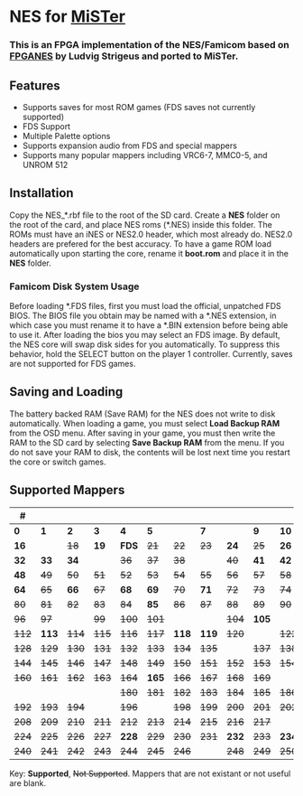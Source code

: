 # NES for [MiSTer](https://github.com/MiSTer-devel/Main_MiSTer/wiki) 

### This is an FPGA implementation of the NES/Famicom based on [FPGANES](https://github.com/strigeus/fpganes) by Ludvig Strigeus and ported to MiSTer.

## Features
 * Supports saves for most ROM games (FDS saves not currently supported)
 * FDS Support
 * Multiple Palette options
 * Supports expansion audio from FDS and special mappers
 * Supports many popular mappers including VRC6-7, MMC0-5, and UNROM 512

## Installation
Copy the NES_\*.rbf file to the root of the SD card. Create a **NES** folder on the root of the card, and place NES roms (\*.NES) inside this folder. The ROMs must have an iNES or NES2.0 header, which most already do. NES2.0 headers are prefered for the best accuracy. To have a game ROM load automatically upon starting the core, rename it **boot.rom** and place it in the **NES** folder.

### Famicom Disk System Usage
Before loading \*.FDS files, first you must load the official, unpatched FDS BIOS. The BIOS file you obtain may be named with a \*.NES extension, in which case you must rename it to have a \*.BIN extension before being able to use it. After loading the bios you may select an FDS image. By default, the NES core will swap disk sides for you automatically. To suppress this behavior, hold the SELECT button on the player 1 controller. Currently, saves are not supported for FDS games.

## Saving and Loading
The battery backed RAM (Save RAM) for the NES does not write to disk automatically. When loading a game, you must select **Load Backup RAM** from the OSD menu. After saving in your game, you must then write the RAM to the SD card by selecting **Save Backup RAM** from the menu. If you do not save your RAM to disk, the contents will be lost next time you restart the core or switch games.

## Supported Mappers

|#||||||||||||||||
|---|---|---|---|---|---|---|---|---|---|---|---|---|---|---|---|
|**0**|**1**|**2**|**3**|**4**|**5**||**7**||**9**|**10**|**11**|~~12~~|**13**||**15**|
|**16**||~~18~~|**19**|**FDS**|~~21~~|~~22~~|~~23~~|**24**|~~25~~|**26**||**28**||**30**||
|**32**|**33**|**34**||~~36~~|~~37~~|~~38~~||~~40~~|**41**|**42**|~~43~~|~~44~~|~~45~~|~~46~~|**47**|
|**48**|~~49~~|~~50~~|~~51~~|~~52~~|~~53~~|~~54~~|~~55~~|~~56~~|~~57~~|~~58~~|~~59~~|~~60~~|~~61~~|~~62~~|~~63~~|
|**64**|~~65~~|**66**|~~67~~|**68**|**69**|~~70~~|**71**|~~72~~|~~73~~|~~74~~|~~75~~|~~76~~|~~77~~|**78**|**79**|
|~~80~~|~~81~~|~~82~~|~~83~~|~~84~~|**85**|~~86~~|~~87~~|~~88~~|~~89~~|~~90~~|~~91~~|~~92~~|~~93~~|~~94~~|~~95~~|
|~~96~~|~~97~~||~~99~~|~~100~~|~~101~~|||~~104~~|**105**||~~107~~|~~108~~|~~109~~|~~110~~|~~111~~|
|~~112~~|**113**|~~114~~|~~115~~|~~116~~|~~117~~|**118**|**119**|~~120~~||~~122~~|~~123~~||~~125~~|~~126~~|~~127~~|
|~~128~~|~~129~~|~~130~~|~~131~~|~~132~~|~~133~~|~~134~~|~~135~~||~~137~~|~~138~~|~~139~~|~~140~~|~~141~~|~~142~~|~~143~~|
|~~144~~|~~145~~|~~146~~|~~147~~|~~148~~|~~149~~|~~150~~|~~151~~|~~152~~|~~153~~|~~154~~|~~155~~|~~156~~|~~157~~|**158**|~~159~~|
|~~160~~|~~161~~|~~162~~|~~163~~|~~164~~|**165**|~~166~~|~~167~~|~~168~~|~~169~~|||||||
|||||~~180~~|~~181~~|~~182~~|~~183~~|~~184~~|~~185~~|~~186~~|~~187~~|~~188~~|~~189~~|~~190~~|~~191~~|
|~~192~~|~~193~~|~~194~~||~~196~~||~~198~~|~~199~~|~~200~~|~~201~~|~~202~~|~~203~~|~~204~~|~~205~~|**206**|~~207~~|
|~~208~~|~~209~~|~~210~~|~~211~~|~~212~~|~~213~~|~~214~~|~~215~~|~~216~~|~~217~~|||||~~222~~||
|~~224~~|~~225~~|~~226~~|~~227~~|**228**|~~229~~|~~230~~|~~231~~|**232**|~~233~~|**234**|~~235~~|~~236~~|~~237~~|||
|~~240~~|~~241~~|~~242~~|~~243~~|~~244~~|~~245~~|~~246~~||~~248~~|~~249~~|~~250~~|~~251~~|~~252~~||~~254~~|~~255~~|

Key: **Supported**, ~~Not Supported~~. Mappers that are not existant or not useful are blank.


